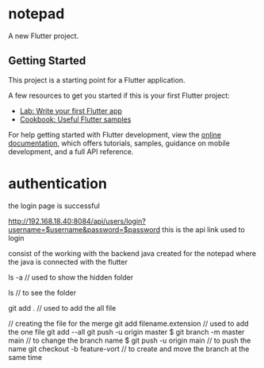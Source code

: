 # notepad

A new Flutter project.

## Getting Started

This project is a starting point for a Flutter application.

A few resources to get you started if this is your first Flutter project:

- [Lab: Write your first Flutter app](https://docs.flutter.dev/get-started/codelab)
- [Cookbook: Useful Flutter samples](https://docs.flutter.dev/cookbook)

For help getting started with Flutter development, view the
[online documentation](https://docs.flutter.dev/), which offers tutorials,
samples, guidance on mobile development, and a full API reference.

# authentication
 the login page is successful

 http://192.168.18.40:8084/api/users/login?username=$username&password=$password  this is the api link used to login

 consist of the working with the backend java created for the notepad
 where the java is connected with the flutter

ls -a // used to show the hidden folder

ls // to see the folder


git add . // used to add the all file

// creating the file for the merge
git add filename.extension // used to add the one file
git add --all 
git push -u origin master
$ git branch -m master main // to change the branch name
$ git push -u origin main // to push the name
git checkout -b feature-vort  // to create and move the branch at the same time
